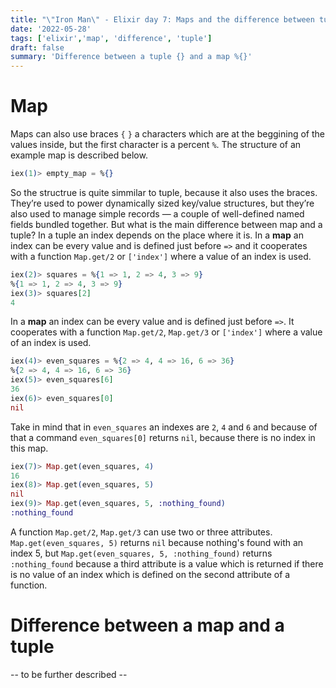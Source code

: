 ```yaml
---
title: "\"Iron Man\" - Elixir day 7: Maps and the difference between tuples"
date: '2022-05-28'
tags: ['elixir','map', 'difference', 'tuple']
draft: false
summary: 'Difference between a tuple {} and a map %{}'
---
```

# Map
Maps can also use braces `{` `}` a characters which are at the beggining of the values inside, but the first character is a percent `%`. The structure of an example map is described below.
```elixir
iex(1)> empty_map = %{}
```
So the structrue is quite simmilar to tuple, because it also uses the braces. They’re used to power dynamically sized key/value structures, but they’re also used to manage simple records — a couple of well-defined named fields bundled together. But what is the main difference between map and a tuple? In a tuple an index depends on the place where it is. In a **map** an index can be every value and is defined just before `=>` and it cooperates with a function `Map.get/2` or `['index']` where a value of an index is used.
```elixir
iex(2)> squares = %{1 => 1, 2 => 4, 3 => 9}
%{1 => 1, 2 => 4, 3 => 9}
iex(3)> squares[2]
4
```
In a **map** an index can be every value and is defined just before `=>`. It cooperates with a function `Map.get/2`, `Map.get/3` or `['index']` where a value of an index is used.
```elixir
iex(4)> even_squares = %{2 => 4, 4 => 16, 6 => 36}
%{2 => 4, 4 => 16, 6 => 36}
iex(5)> even_squares[6]
36
iex(6)> even_squares[0]
nil
```
Take in mind that in `even_squares` an indexes are `2`, `4` and `6` and because of that a command `even_squares[0]` returns `nil`, because there is no index in this map.
```elixir
iex(7)> Map.get(even_squares, 4)
16
iex(8)> Map.get(even_squares, 5)
nil
iex(9)> Map.get(even_squares, 5, :nothing_found)
:nothing_found
```
A function `Map.get/2`, `Map.get/3` can use two or three attributes. `Map.get(even_squares, 5)` returns `nil` because nothing's found with an index 5, but `Map.get(even_squares, 5, :nothing_found)` returns `:nothing_found` because a third attribute is a value which is returned if there is no value of an index which is defined on the second attribute of a function.

# Difference between a map and a tuple
-- to be further described --